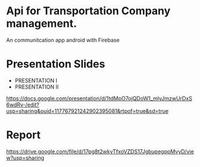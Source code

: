 # Api for Transportation Company management. 
An communitcation app android with Firebase
# Presentation Slides
* PRESENTATION I
* PRESENTATION II

https://docs.google.com/presentation/d/1tdMpO7ojQDoW1_mlyJmzwUrDxS6wdRv-/edit?usp=sharing&ouid=117767921242902395081&rtpof=true&sd=true
# Report
https://drive.google.com/file/d/17pg8t2wkyTfxoVZDS17JgbupegppMvyD/view?usp=sharing


